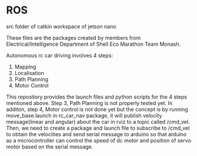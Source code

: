 # ROS
src folder of catkin workspace of jetson nano

These files are the packages created by members from Electrical/Intelligence Department of Shell Eco Marathon Team Monash.

Autonomous rc car driving involves 4 steps:
1. Mapping
2. Localisation
3. Path Planning
4. Motor Control

This repository provides the launch files and python scripts for the 4 steps mentioned above. Step 3, Path Planning is not properly tested yet. In additon, step 4, Motor control is not done yet but the concept is by running move_base.launch in rc_car_nav package, it will publish velocity message(linear and angular) about the car in rviz to a topic called /cmd_vel. Then, we need to create a package and launch file to subscribe to /cmd_vel to obtain the velocities and send serial message to arduino so that arduino as a microcontroller can control the speed of dc motor and position of servo motor based on the serial message.
